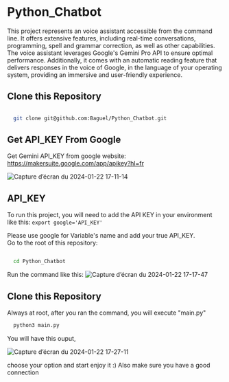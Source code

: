 
# Python_Chatbot

This project represents an voice assistant accessible from the command line. It offers extensive features, including real-time conversations, programming, spell and grammar correction, as well as other capabilities. The voice assistant leverages Google's Gemini Pro API to ensure optimal performance. Additionally, it comes with an automatic reading feature that delivers responses in the voice of Google, in the language of your operating system, providing an immersive and user-friendly experience.

## Clone this Repository



```bash

  git clone git@github.com:Baguel/Python_Chatbot.git

```
## Get API_KEY From Google

Get Gemini API_KEY from google website: https://makersuite.google.com/app/apikey?hl=fr


![Capture d’écran du 2024-01-22 17-11-14](https://github.com/Baguel/Python_Chatbot/assets/114688432/6b3e4067-2cda-4573-822f-ac0fb05f19b4)



## API_KEY

To run this project, you will need to add the API KEY in your environment like this:
`export google='API_KEY'`

Please use google for Variable's name and add your true API_KEY. \
Go to the root of this repository:
```bash

  cd Python_Chatbot

```
Run the command like this:
![Capture d’écran du 2024-01-22 17-17-47](https://github.com/Baguel/Python_Chatbot/assets/114688432/57775f0c-c627-47eb-ad52-91e43809eb6c)



## Clone this Repository

Always at root, after you ran the command, you will execute "main.py"

```bash
  python3 main.py

```

You will have this ouput,

![Capture d’écran du 2024-01-22 17-27-11](https://github.com/Baguel/Python_Chatbot/assets/114688432/20938a28-65d3-4312-9656-0bbc34f244e3)

choose your option and start enjoy it :)
Also make sure you have a good connection
